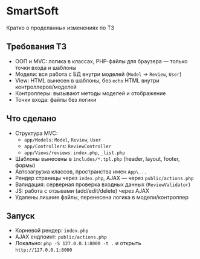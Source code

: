 # SmartSoft

Кратко о проделанных изменениях по ТЗ

## Требования ТЗ
- ООП и MVC: логика в классах, PHP-файлы для браузера — только точки входа и шаблоны
- Модели: вся работа с БД внутри моделей (`Model` → `Review`, `User`)
- View: HTML вынесен в шаблоны, без `echo` HTML внутри контроллеров/моделей
- Контроллеры: вызывают методы моделей и отображение
- Точки входа: файлы без логики

## Что сделано
- Структура MVC:
  - `app/Models`: `Model`, `Review`, `User`
  - `app/Controllers`: `ReviewController`
  - `app/Views/reviews`: `index.php`, `_list.php`
- Шаблоны вынесены в `includes/*.tpl.php` (header, layout, footer, формы)
- Автозагрузка классов, пространства имен `App\...`
- Рендер страницы через `index.php`, AJAX — через `public/actions.php`
- Валидация: серверная проверка входных данных (`ReviewValidator`)
- JS: работа с отзывами (add/edit/delete) через AJAX
- Удалены лишние файлы, перенесена логика в модели/контроллер

## Запуск
- Корневой рендер: `index.php`
- AJAX ендпоинт: `public/actions.php`
- Локально: `php -S 127.0.0.1:8000 -t .` и открыть `http://127.0.0.1:8000`

